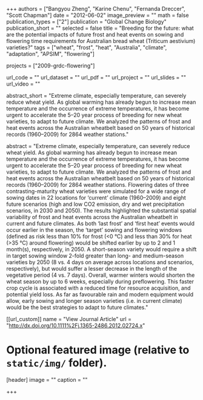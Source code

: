 +++
authors = ["Bangyou Zheng", "Karine Chenu", "Fernanda Dreccer", "Scott Chapman"]
date = "2012-06-02"
image_preview = ""
math = false
publication_types = ["2"]
publication = "Global Change Biology"
publication_short = ""
selected = false
title = "Breeding for the future: what are the potential impacts of future frost and heat events on sowing and flowering time requirements for Australian bread wheat (Triticum aestivium) varieties?"
tags = ["wheat", "frost", "heat", "Australia", "climate", "adaptation", "APSIM", "flowering"]

projects = ["2009-grdc-flowering"]

url_code = ""
url_dataset = ""
url_pdf = ""
url_project = ""
url_slides = ""
url_video = ""

abstract_short = "Extreme climate, especially temperature, can severely reduce wheat yield. As global warming has already begun to increase mean temperature and the occurrence of extreme temperatures, it has become urgent to accelerate the 5–20 year process of breeding for new wheat varieties, to adapt to future climate. We analyzed the patterns of frost and heat events across the Australian wheatbelt based on 50 years of historical records (1960–2009) for 2864 weather stations."

abstract = "Extreme climate, especially temperature, can severely reduce wheat yield. As global warming has already begun to increase mean temperature and the occurrence of extreme temperatures, it has become urgent to accelerate the 5–20 year process of breeding for new wheat varieties, to adapt to future climate. We analyzed the patterns of frost and heat events across the Australian wheatbelt based on 50 years of historical records (1960–2009) for 2864 weather stations. Flowering dates of three contrasting-maturity wheat varieties were simulated for a wide range of sowing dates in 22 locations for ‘current’ climate (1960–2009) and eight future scenarios (high and low CO2 emission, dry and wet precipitation scenarios, in 2030 and 2050). The results highlighted the substantial spatial variability of frost and heat events across the Australian wheatbelt in current and future climates. As both ‘last frost’ and ‘first heat’ events would occur earlier in the season, the ‘target’ sowing and flowering windows (defined as risk less than 10% for frost (<0 °C) and less than 30% for heat (>35 °C) around flowering) would be shifted earlier by up to 2 and 1 month(s), respectively, in 2050. A short-season variety would require a shift in target sowing window 2-fold greater than long- and medium-season varieties by 2050 (8 vs. 4 days on average across locations and scenarios, respectively), but would suffer a lesser decrease in the length of the vegetative period (4 vs. 7 days). Overall, warmer winters would shorten the wheat season by up to 6 weeks, especially during preflowering. This faster crop cycle is associated with a reduced time for resource acquisition, and potential yield loss. As far as favourable rain and modern equipment would allow, early sowing and longer season varieties (i.e. in current climate) would be the best strategies to adapt to future climates."



[[url_custom]]
name = "View Journal Article"
url = "http://dx.doi.org/10.1111%2Fj.1365-2486.2012.02724.x"

# Optional featured image (relative to `static/img/` folder).
[header]
image = ""
caption = ""

+++
